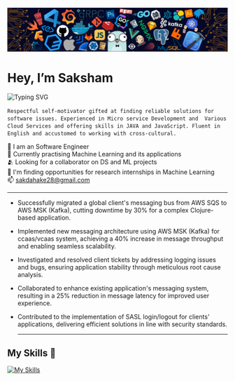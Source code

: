 ![](https://github.com/dipanjanpanja6/dipanjanpanja6/blob/master/media/header_.png)

<h1> Hey, I’m Saksham </h1>


![Typing SVG](https://readme-typing-svg.herokuapp.com?font=Montserrat&color=blue&vCenter=true&lines=Software+Engineer;)

``
Respectful self-motivator gifted at finding reliable solutions for software issues. Experienced in Micro service Development and  Various Cloud Services and offering skills in JAVA and JavaScript. Fluent in English and accustomed to working with cross-cultural.
``

  👀 I am an Software Engineer<br>
  🤖 Currently practising Machine Learning and its applications<br>
  🫂 Looking for a collaborator on DS and ML projects<br> 
  📖 I'm finding opportunities for research internships in Machine Learning<br>
  📫 sakdahake28@gmail.com <br> 

  ---
- Successfully migrated a global client's messaging bus from AWS SQS to AWS MSK (Kafka), cutting downtime by 30% for a complex Clojure-based application.
- Implemented new messaging architecture using AWS MSK (Kafka) for ccaas/vcaas system, achieving a 40% increase in message throughput and enabling seamless scalability.
- Investigated and resolved client tickets by addressing logging issues and bugs, ensuring application stability through meticulous root cause analysis.
- Collaborated to enhance existing application's messaging system, resulting in a 25% reduction in message latency for improved user experience.
- Contributed to the implementation of SASL login/logout for clients' applications, delivering efficient solutions in line with security standards.

  ---
## My Skills 🚀

[![My Skills](https://skillicons.dev/icons?i=html,css,js,php,python,linux,aws,azure,gcp,git,github,powershell,bash,postman,docker&perline=15)](https://skillicons.dev)






